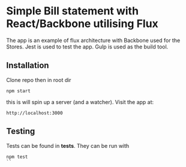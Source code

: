 # Simple Bill statement with React/Backbone utilising Flux

The app is an example of flux architecture with Backbone used for the Stores. Jest is used to test the app. Gulp is used as the build tool.

## Installation

Clone repo then in root dir

```
npm start
```

this is will spin up a server (and a watcher). Visit the app at:

```
http://localhost:3000
```

## Testing

Tests can be found in __tests__. They can be run with

```
npm test
``